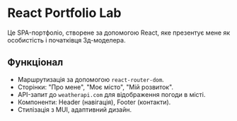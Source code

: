 # React Portfolio Lab

Це SPA-портфоліо, створене за допомогою React, яке презентує мене як особистість і початківця 3д-моделера.

## Функціонал
- Маршрутизація за допомогою `react-router-dom`.
- Сторінки: "Про мене", "Моє місто", "Мій розвиток".
- API-запит до `weatherapi.com` для відображення погоди в місті.
- Компоненти: Header (навігація), Footer (контакти).
- Стилізація з MUI, адаптивний дизайн.